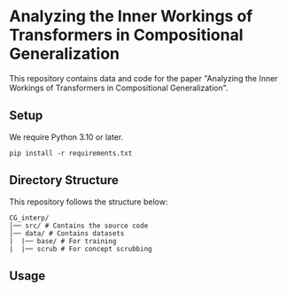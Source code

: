 # Analyzing the Inner Workings of Transformers in Compositional Generalization
This repository contains data and code for the paper "Analyzing the Inner Workings of Transformers in Compositional Generalization".

## Setup
We require Python 3.10 or later.
```
pip install -r requirements.txt
```

## Directory Structure
This repository follows the structure below:
```
CG_interp/
│── src/ # Contains the source code
│── data/ # Contains datasets
|  |── base/ # For training
|  |── scrub # For concept scrubbing
```
## Usage
